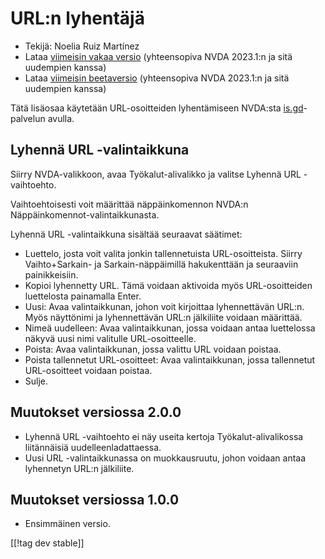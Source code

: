 # URL:n lyhentäjä #

* Tekijä: Noelia Ruiz Martínez
* Lataa [viimeisin vakaa versio][1] (yhteensopiva NVDA 2023.1:n ja sitä
  uudempien kanssa)
* Lataa [viimeisin beetaversio][2] (yhteensopiva NVDA 2023.1:n ja sitä
  uudempien kanssa)

Tätä lisäosaa käytetään URL-osoitteiden lyhentämiseen NVDA:sta
[is.gd][3]-palvelun avulla.

## Lyhennä URL -valintaikkuna ##

Siirry NVDA-valikkoon, avaa Työkalut-alivalikko ja valitse Lyhennä URL
-vaihtoehto.

Vaihtoehtoisesti voit määrittää näppäinkomennon NVDA:n
Näppäinkomennot-valintaikkunasta.

Lyhennä URL -valintaikkuna sisältää seuraavat säätimet:

* Luettelo, josta voit valita jonkin tallennetuista URL-osoitteista. Siirry
  Vaihto+Sarkain- ja Sarkain-näppäimillä hakukenttään ja seuraaviin
  painikkeisiin.
* Kopioi lyhennetty URL. Tämä voidaan aktivoida myös URL-osoitteiden
  luettelosta painamalla Enter.
* Uusi: Avaa valintaikkunan, johon voit kirjoittaa lyhennettävän URL:n. Myös
  näyttönimi ja lyhennettävän URL:n jälkiliite voidaan määrittää.
* Nimeä uudelleen: Avaa valintaikkunan, jossa voidaan antaa luettelossa
  näkyvä uusi nimi valitulle URL-osoitteelle.
* Poista: Avaa valintaikkunan, jossa valittu URL voidaan poistaa.
* Poista tallennetut URL-osoitteet: Avaa valintaikkunan, jossa tallennetut
  URL-osoitteet voidaan poistaa.
* Sulje.

## Muutokset versiossa 2.0.0 ##

* Lyhennä URL -vaihtoehto ei näy useita kertoja Työkalut-alivalikossa
  liitännäisiä uudelleenladattaessa.
* Uusi URL -valintaikkunassa on muokkausruutu, johon voidaan antaa
  lyhennetyn URL:n jälkiliite.

## Muutokset versiossa 1.0.0 ##

* Ensimmäinen versio.

[[!tag dev stable]]

[1]: https://www.nvaccess.org/addonStore/legacy?file=urlShortener

[2]: https://www.nvaccess.org/addonStore/legacy?file=urlShortener-beta

[3]: https://is.gd

